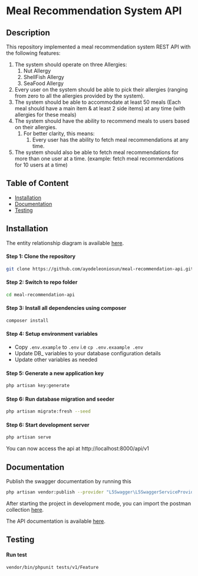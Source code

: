 # Meal Recommendation System API
## Description

This repository implemented a meal recommendation system REST API with the following features:
1. The system should operate on three Allergies: 
    1. Nut Allergy
    2. ShellFish Allergy
    3. SeaFood Allergy
2. Every user on the system should be able to pick their allergies (ranging from zero to all the allergies provided by the system).
3. The system should be able to accommodate at least 50 meals (Each meal should have a main item & at least 2 side items) at any time (with allergies for these meals)
4. The system should have the ability to recommend meals to users based on their allergies.
    1. For better clarity, this means:
        1. Every user has the ability to fetch meal recommendations at any time.
5. The system should also be able to fetch meal recommendations for more than one user at a time. (example: fetch meal recommendations for 10 users at a time)

## Table of Content

- [Installation](#installation)
- [Documentation](#documentation)
- [Testing](#testing)
## Installation
The entity relationship diagram is available [here](https://dbdiagram.io/d/610d504d2ecb310fc3c0cf9b).

#### Step 1: Clone the repository

```bash
git clone https://github.com/ayodeleoniosun/meal-recommendation-api.git
```
#### Step 2: Switch to repo folder

```bash
cd meal-recommendation-api
```
#### Step 3: Install all dependencies using composer

```bash
composer install
```
#### Step 4: Setup environment variables

- Copy `.env.example` to `.env` i.e `cp .env.exaample .env`
- Update DB\_ variables to your database configuration details
- Update other variables as needed

#### Step 5: Generate a new application key

```bash
php artisan key:generate
```
#### Step 6: Run database migration and seeder

```bash
php artisan migrate:fresh --seed
```

#### Step 6: Start development server

```bash
php artisan serve
```

You can now access the api at http://localhost:8000/api/v1
## Documentation

Publish the swagger documentation by running this
```bash
php artisan vendor:publish --provider "L5Swagger\L5SwaggerServiceProvider"
```

After starting the project in development mode, you can import the postman collection [here](http://github.com/ayodeleoniosun/meal-recommendation-api/blob/develop/app/Api/V1/Meal%20Recommendation%20API.postman_collection.json).

The API documentation is available [here](http://localhost:8000/api/documentation).
## Testing
#### Run test

```bash
vendor/bin/phpunit tests/v1/Feature
```